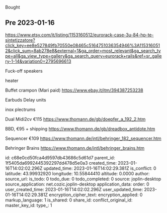 Bought


## Pre 2023-01-16

https://www.etsy.com/it/listing/1153160512/eurorack-case-3u-84-hp-te-sintetizzatore?click_key=ee8e527849fb70550e08465c5164751036354946%3A1153160512&click_sum=8ab278e8&external=1&ga_order=most_relevant&ga_search_type=all&ga_view_type=gallery&ga_search_query=eurorack+rails&ref=sr_gallery-1-14&variation0=2795696613

Fuck-off speakers

heater

Buffet crampon (Mari paid)
https://www.ebay.it/itm/394387253238

Earbuds
Delay units

inox plectrums

Dual Midi2cv €115
https://www.thomann.de/gb/doepfer_a_192_2.htm

BBD, €95 + shipping
https://www.thomann.de/gb/dreadbox_antidote.htm

Sequencer €109
https://www.thomann.de/intl/behringer_182_sequencer.htm

Behringer Brains
https://www.thomann.de/intl/behringer_brains.htm



id: c68e0cd50fca4d9597db43686c5d61d7
parent_id: 1f5405da6992445392297dd478d5e0a3
created_time: 2023-01-16T14:02:02.296Z
updated_time: 2023-01-16T14:02:29.381Z
is_conflict: 0
latitude: 43.99932920
longitude: 10.55844410
altitude: 0.0000
author: 
source_url: 
is_todo: 0
todo_due: 0
todo_completed: 0
source: joplin-desktop
source_application: net.cozic.joplin-desktop
application_data: 
order: 0
user_created_time: 2023-01-16T14:02:02.296Z
user_updated_time: 2023-01-16T14:02:29.381Z
encryption_cipher_text: 
encryption_applied: 0
markup_language: 1
is_shared: 0
share_id: 
conflict_original_id: 
master_key_id: 
type_: 1